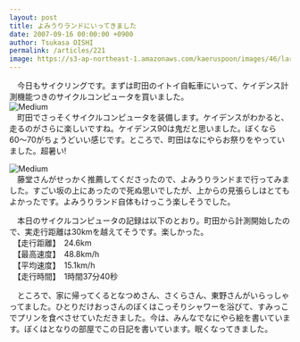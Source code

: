 ```yaml
---
layout: post
title: よみうりランドにいってきました
date: 2007-09-16 00:00:00 +0900
author: Tsukasa OISHI
permalink: /articles/221
image: https://s3-ap-northeast-1.amazonaws.com/kaeruspoon/images/46/large.JPG?1300874435
---
```



　今日もサイクリングです。まずは町田のイトイ自転車にいって、ケイデンス計測機能つきのサイクルコンピュータを買いました。  
 ![Medium](https://s3-ap-northeast-1.amazonaws.com/kaeruspoon/images/46/medium.JPG?1300874435)  
　町田でさっそくサイクルコンピュータを装備します。ケイデンスがわかると、走るのがさらに楽しいですね。ケイデンス90は鬼だと思いました。ぼくなら60〜70がちょうどいい感じです。ところで、町田はなにやらお祭りをやっていました。超暑い!  

![Medium](https://s3-ap-northeast-1.amazonaws.com/kaeruspoon/images/47/medium.JPG?1300874444)  
　藤堂さんがせっかく推薦してくださったので、よみうりランドまで行ってみました。すごい坂の上にあったので死ぬ思いでしたが、上からの見張らしはとてもよかったです。よみうりランド自体もけっこう楽しそうでした。  

　本日のサイクルコンピュータの記録は以下のとおり。町田から計測開始したので、実走行距離は30kmを越えてそうです。楽しかった。  
　【走行距離】　24.6km  
　【最高速度】　48.8km/h  
　【平均速度】　15.1km/h  
　【走行時間】　1時間37分40秒  

　ところで、家に帰ってくるとなつめさん、さくらさん、東野さんがいらっしゃってました。ひとりだけおっさんのぼくはこっそりシャワーを浴びて、すみっこでプリンを食べさせていただきました。今は、みんなでなにやら絵を書いています。ぼくはとなりの部屋でこの日記を書いています。眠くなってきました。  

